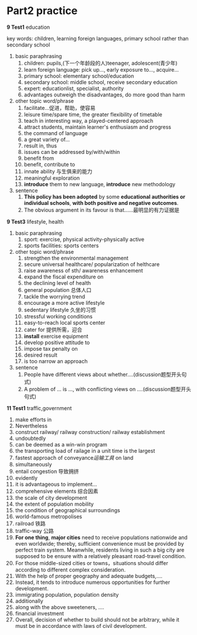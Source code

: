 # Part2 practice
**9 Test1** education

key words: children, learning foreign languages, primary school rather than secondary school

1. basic paraphrasing
	1. children: pupils,(下一个年龄段的人)teenager, adolescent(青少年)
	2. learn foreign language: pick up..., early exposure to..., acquire...
	3. primary school: elementary school/education
	4. secondary school: middle school, receive secondary education
	5. expert: educationlist, specialist, authority
	6. advantages outweigh the disadvantages, do more good than harm
2. other topic word/phrase
	1. facilitate...促进，帮助，使容易
	2. leisure time/spare time, the greater flexibility of timetable
	3. teach in interesting way, a played-centered approach
	4. attract students, maintain learner's enthusiasm and progress
	5. the command of language
	6. a great variety of...
	7. result in, thus
	8. issues can be addressed by/with/within
	9. benefit from
	10. benefit, contribute to
	11. innate ability 与生俱来的能力
	12. meaningful exploration
	13. **introduce** them to new language, **introduce** new methodology
3. sentence
	1. **This policy has been adopted** by some **educational authorities or individual schools**, **with both positive and negative outcomes**.
	2. The obvious argument in its favour is that......最明显的有力证据是

**9 Test3** lifestyle, health

1. basic paraphrasing
	1. sport: exercise, physical activity-physically active
	2. sports facilities: sports centers
2. other topic word/phrase
	1. strengthen the environmental management
	2. secure universal healthcare/ popularization of helthcare
	3. raise awareness of sth/ awareness enhancement
	4. expand the fiscal expenditure on 
	5. the declining level of health
	6. general population 总体人口
	7. tackle the worrying trend
	8. encourage a more active lifestyle
	9. sedentary lifestyle 久坐的习惯
	10. stressful working conditions
	11. easy-to-reach local sports center
	12. cater for 提供所需，迎合
	13. **install** exercise equipment
	14. develop positive attitude to
	15. impose tax penalty on
	16. desired result
	17. is too narrow an approach
3. sentence
	1. People have different views about whether....(discussion题型开头句式)
	2. A problem of ... is ..., with conflicting views on ....(discussion题型开头句式)

**11 Test1** traffic,government

1. make efforts in
2. Nevertheless
3. construct railway/ railway construction/ railway establishment
4. undoubtedly
5. can be deemed as a win-win program
6. the transporting load of railage in a unit time is the largest
7. fastest approach of conveyance*运输工具* on land
8. simultaneously
9. entail congestion 导致拥挤
10. evidently
11. it is advantageous to implement...
12. comprehensive elements 综合因素
13. the scale of city development 
14. the extent of population mobility
15. the condition of geographical surroundings
16. world-famous metropolises
17. railroad 铁路
18. traffic-way 公路
19. **For one thing**, **major cities** need to receive populations nationwide and even worldwide; thereby, sufficient convenience must be provided by perfect train system. Meanwhile, residents living in such a big city are supposed to be ensure with a relatively pleasant road-travel condition.
20. For those middle-sized cities or towns，situations should differ according to different complex consideration.
21. With the help of proper geography and adequate budgets,....
22. Instead, it tends to introduce numerous opportunities for further development.
23. immigrating population, population density
24. additionally
25. along with the above sweeteners, ....
26. financial investment
27. Overall, decision of whether to build should not be arbitrary, while it must be in accordance with laws of civil development.

